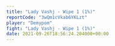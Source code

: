 ```yaml
---
title: "Lady Vashj - Wipe 1 (1%)"
reportCode: "3wQm1cVkab6YKLzt"
player: "Demypom"
fight: "Lady Vashj - Wipe 1 (1%)"
date: 2021-09-26T18:56:24.204000+00:00
---
```

